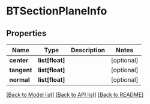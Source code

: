 # BTSectionPlaneInfo

## Properties
Name | Type | Description | Notes
------------ | ------------- | ------------- | -------------
**center** | **list[float]** |  | [optional] 
**tangent** | **list[float]** |  | [optional] 
**normal** | **list[float]** |  | [optional] 

[[Back to Model list]](../README.md#documentation-for-models) [[Back to API list]](../README.md#documentation-for-api-endpoints) [[Back to README]](../README.md)


